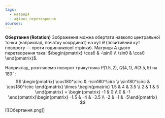 ```yaml
---
tags:
  - матриця
  - афінні_перетворення
sourses:
---
```

**Обертання (Rotation)**
Зображення можна обертати навколо центральної точки (наприклад, початку координат) на кут $θ$ (позитивний кут повороту — проти годинникової стрілки).
Матриця $A$ цього перетворення така: $\begin{pmatrix} \cosθ & -\sinθ \\ \sinθ & \cosθ  \end{pmatrix}$.

Наприклад, розглянемо поворот трикутника $P(1.5,2)$, $Q(4,1)$, $R(3.5,5)$ на $180^\circ$:
$$
\begin{pmatrix} \cos180^\circ & -\sin180^\circ \\ \sin180^\circ & \cos180^\circ  \end{pmatrix} \times \begin{pmatrix} 1.5 & 4 & 3.5 \\ 2 & 1 & 5 \end{pmatrix} = \begin{pmatrix} -1 & 0 \\ 0 & -1 \end{pmatrix}\begin{pmatrix} -1.5 & -4 & -3.5 \\ -2  & -1 & -5\end{pmatrix}
$$
![[Обертання.png]]
